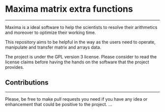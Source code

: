 # Maxima matrix extra functions

---
Maxima is a ideal software to help the scientists to resolve their arithmetics and moreover
to optimize their working time.

This repository aims to be helpful in the way as the users need to operate, manipulate and
transfer matrix and arrays data.

The project is under the GPL version 3 license. Please consider to read the license claims
before having the hands on the software that the project provides.

## Contributions

---
Please, be free to make pull requests you need if you have any idea or enhancement that
could be positive to the project.
...
